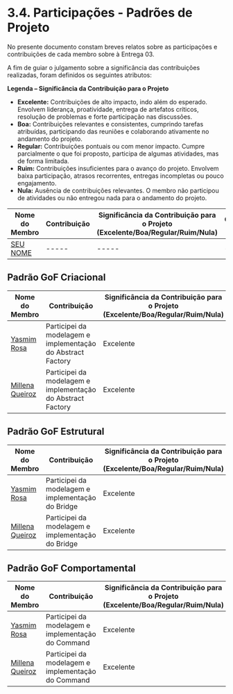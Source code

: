# 3.4. Participações - Padrões de Projeto

No presente documento constam breves relatos sobre as participações e contribuições de cada membro sobre à Entrega 03.

A fim de guiar o julgamento sobre a significância das contribuições realizadas, foram definidos os seguintes atributos:

**Legenda – Significância da Contribuição para o Projeto**

- **Excelente:** Contribuições de alto impacto, indo além do esperado. Envolvem liderança, proatividade, entrega de artefatos críticos, resolução de problemas e forte participação nas discussões.
- **Boa:** Contribuições relevantes e consistentes, cumprindo tarefas atribuídas, participando das reuniões e colaborando ativamente no andamento do projeto.
- **Regular:** Contribuições pontuais ou com menor impacto. Cumpre parcialmente o que foi proposto, participa de algumas atividades, mas de forma limitada.
- **Ruim:** Contribuições insuficientes para o avanço do projeto. Envolvem baixa participação, atrasos recorrentes, entregas incompletas ou pouco engajamento.
- **Nula:** Ausência de contribuições relevantes. O membro não participou de atividades ou não entregou nada para o andamento do projeto.

| Nome do Membro | Contribuição | Significância da Contribuição para o Projeto<br> (Excelente/Boa/Regular/Ruim/Nula) | Comprobatórios Claros  |
| ---------------| ------------ | ---------------------------------------------------------------------------------- | -----------------------|
| [SEU NOME](https://github.com/SEUGITHUB) | -----  | ----- | ----- |

## Padrão GoF Criacional

| Nome do Membro | Contribuição | Significância da Contribuição para o Projeto<br> (Excelente/Boa/Regular/Ruim/Nula) | Comprobatórios Claros  |
| ---------------| ------------ | ---------------------------------------------------------------------------------- | -----------------------|
| [Yasmim Rosa](https://github.com/yaskisoba) | Participei da modelagem e implementação do Abstract Factory  | Excelente | [Abstract Factory](./3.1.1.AbstractFactory.md) |
| [Millena Queiroz](https://github.com/MillenaQueiroz) | Participei da modelagem e implementação do Abstract Factory  | Excelente | [Abstract Factory](./3.1.1.AbstractFactory.md) |



## Padrão GoF Estrutural
| Nome do Membro | Contribuição | Significância da Contribuição para o Projeto<br> (Excelente/Boa/Regular/Ruim/Nula) | Comprobatórios Claros  |
| ---------------| ------------ | ---------------------------------------------------------------------------------- | -----------------------|
| [Yasmim Rosa](https://github.com/yaskisoba) | Participei da modelagem e implementação do Bridge | Excelente | [Bridge](./3.2.1Bridge.md) |
| [Millena Queiroz](https://github.com/MillenaQueiroz)| Participei da modelagem e implementação do Bridge | Excelente | [Bridge](./3.2.1Bridge.md) |


## Padrão GoF Comportamental
| Nome do Membro | Contribuição | Significância da Contribuição para o Projeto<br> (Excelente/Boa/Regular/Ruim/Nula) | Comprobatórios Claros  |
| ---------------| ------------ | ---------------------------------------------------------------------------------- | -----------------------|
| [Yasmim Rosa](https://github.com/yaskisoba) | Participei da modelagem e implementação do Command  | Excelente | [Command](./3.3.1Command.md) |
| [Millena Queiroz](https://github.com/MillenaQueiroz) | Participei da modelagem e implementação do Command  | Excelente | [Command](./3.3.1Command.md) |

